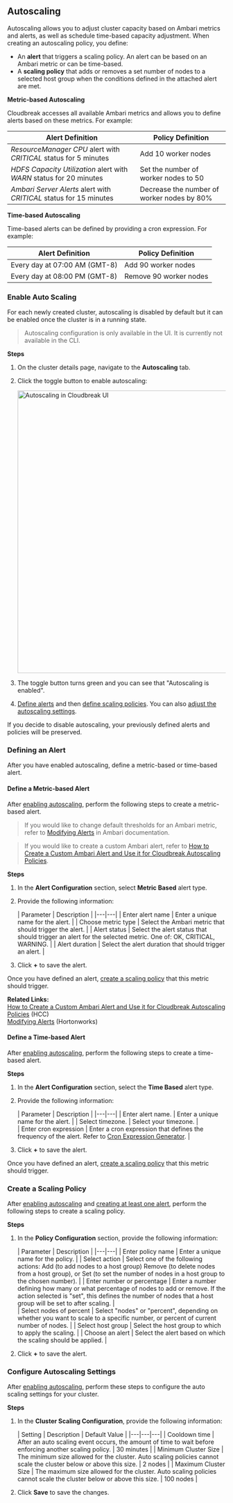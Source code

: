 ## Autoscaling 

Autoscaling allows you to adjust cluster capacity based on Ambari metrics and alerts, as well as schedule time-based capacity adjustment. When creating an autoscaling policy, you define:

* An **alert** that triggers a scaling policy. An alert can be based on an Ambari metric or can be time-based.     
* A **scaling policy** that adds or removes a set number of nodes to a selected host group when the conditions defined in the attached alert are met.    

**Metric-based Autoscaling**

Cloudbreak accesses all available Ambari metrics and allows you to define alerts based on these metrics. For example:

| Alert Definition | Policy Definition |
|---|---|
| *ResourceManager CPU* alert with *CRITICAL* status for 5 minutes | Add 10 worker nodes |
| *HDFS Capacity Utilization* alert with *WARN* status for 20 minutes | Set the number of worker nodes to 50 |
| *Ambari Server Alerts* alert with *CRITICAL* status for 15 minutes | Decrease the number of worker nodes by 80% |


**Time-based Autoscaling**

Time-based alerts can be defined by providing a cron expression. For example: 

| Alert Definition | Policy Definition |
|---|---|
| Every day at 07:00 AM (GMT-8) | Add 90 worker nodes | 
| Every day at 08:00 PM (GMT-8) | Remove 90 worker nodes |
 

### Enable Auto Scaling 

For each newly created cluster, autoscaling is disabled by default but it can be enabled once the cluster is in a running state. 

[Comment]: <> (Is it disabled by default?)

> Autoscaling configuration is only available in the UI. It is currently not available in the CLI. 

**Steps**

1. On the cluster details page, navigate to the **Autoscaling** tab.   
3. Click the toggle button to enable autoscaling:

    <a href="../images/cb-autoscaling1.png" target="_blank" title="click to enlarge"><img src="../images/cb-autoscaling1.png" width="650" title="Autoscaling in Cloudbreak UI"></a>  
      
4. The toggle button turns green and you can see that "Autoscaling is enabled".   
5. [Define alerts](#defining-an-alert) and then [define scaling policies](#create-a-scaling-policy). You can also [adjust the autoscaling settings](#configure-autoscaling-settings). 

If you decide to disable autoscaling, your previously defined alerts and policies will be preserved. 


### Defining an Alert

After you have enabled autoscaling, define a metric-based or time-based alert.  


#### Define a Metric-based Alert 

After [enabling autoscaling](#enable-autoscaling), perform the following steps to create a metric-based alert.  

> If you would like to change default thresholds for an Ambari metric, refer to [Modifying Alerts](https://docs.hortonworks.com/HDPDocuments/Ambari-2.6.1.0/bk_ambari-operations/content/modifying_alerts.html) in Ambari documentation. 

> If you would like to create a custom Ambari alert, refer to [How to Create a Custom Ambari Alert and Use it for Cloudbreak Autoscaling Policies](https://community.hortonworks.com/articles/143762/how-to-create-a-custom-ambari-alert-and-use-it-for.html).

**Steps**

1. In the **Alert Configuration** section, select **Metric Based** alert type.      
2. Provide the following information:

    | Parameter | Description |
|---|---|
| Enter alert name | Enter a unique name for the alert. | 
| Choose metric type | Select the Ambari metric that should trigger the alert. |
| Alert status | Select the alert status that should trigger an alert for the selected metric. One of: OK, CRITICAL, WARNING. | 
| Alert duration | Select the alert duration that should trigger an alert. |   

3. Click **+** to save the alert.  

Once you have defined an alert, [create a scaling policy](#create-a-scaling-policy) that this metric should trigger.

**Related Links:**  
[How to Create a Custom Ambari Alert and Use it for Cloudbreak Autoscaling Policies](https://community.hortonworks.com/articles/143762/how-to-create-a-custom-ambari-alert-and-use-it-for.html) (HCC)   
[Modifying Alerts](https://docs.hortonworks.com/HDPDocuments/Ambari-2.6.1.0/bk_ambari-operations/content/modifying_alerts.html) (Hortonworks)   



#### Define a Time-based Alert 

After [enabling autoscaling](#enable-autoscaling), perform the following steps to create a time-based alert.

**Steps**
 
1. In the **Alert Configuration** section, select the **Time Based** alert type. 
2. Provide the following information: 

    | Parameter | Description |
|---|---|
| Enter alert name. |  Enter a unique name for the alert. | 
| Select timezone. | Select your timezone. |   
| Enter cron expression | Enter a cron expression that defines the frequency of the alert. Refer to [Cron Expression Generator](http://www.cronmaker.com/). | 

3. Click **+** to save the alert.   

Once you have defined an alert, [create a scaling policy](#create-a-scaling-policy) that this metric should trigger.


### Create a Scaling Policy 

After [enabling autoscaling](#enable-autoscaling) and [creating at least one alert](#defining-an-alert), perform the following steps to create a scaling policy.

**Steps**

1. In the **Policy Configuration** section, provide the following information:

    | Parameter | Description |
|---|---| 
| Enter policy name | Enter a unique name for the policy. | 
| Select action | Select one of the following actions: Add (to add nodes to a host group) Remove (to delete nodes from a host group), or Set (to set the number of nodes in a host group to the chosen number). | 
| Enter number or percentage | Enter a number defining how many or what percentage of nodes to add or remove. If the action selected is "set", this defines the number of nodes that a host group will be set to after scaling. |  
| Select nodes of percent | Select "nodes" or "percent", depending on whether you want to scale to a specific number, or percent of current number of nodes.  |
| Select host group | Select the host group to which to apply the scaling. | 
| Choose an alert | Select the alert based on which the scaling should be applied. |   

9. Click **+** to save the alert.   



### Configure Autoscaling Settings 

After [enabling autoscaling](#enable-autoscaling), perform these steps to configure the auto scaling settings for your cluster.   

**Steps**

1. In the **Cluster Scaling Configuration**, provide the following information: 
    
    | Setting | Description	 | Default Value |
|---|---|---|
| Cooldown time  | After an auto scaling event occurs, the amount of time to wait before enforcing another scaling policy. | 30 minutes |
| Minimum Cluster Size |	The minimum size allowed for the cluster. Auto scaling policies cannot scale the cluster below or above this size. | 2 nodes |
| Maximum Cluster Size |	The maximum size allowed for the cluster. Auto scaling policies cannot scale the cluster below or above this size. | 100 nodes |

2. Click **Save** to save the changes. 


